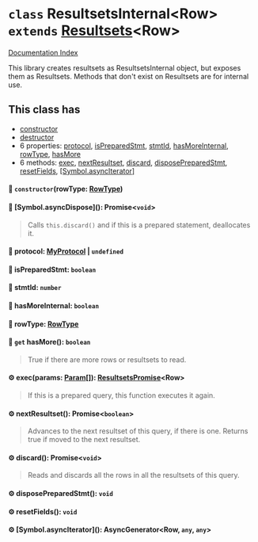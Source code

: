 # `class` ResultsetsInternal\<Row> `extends` [Resultsets](../class.Resultsets/README.md)\<Row>

[Documentation Index](../README.md)

This library creates resultsets as ResultsetsInternal object, but exposes them as Resultsets.
Methods that don't exist on Resultsets are for internal use.

## This class has

- [constructor](#-constructorrowtype-rowtype)
- [destructor](#-symbolasyncdispose-promisevoid)
- 6 properties:
[protocol](#-protocol-myprotocol--undefined),
[isPreparedStmt](#-ispreparedstmt-boolean),
[stmtId](#-stmtid-number),
[hasMoreInternal](#-hasmoreinternal-boolean),
[rowType](#-rowtype-rowtype),
[hasMore](#-get-hasmore-boolean)
- 6 methods:
[exec](#-execparams-param-resultsetspromiserow),
[nextResultset](#-nextresultset-promiseboolean),
[discard](#-discard-promisevoid),
[disposePreparedStmt](#-disposepreparedstmt-void),
[resetFields](#-resetfields-void),
[\[Symbol.asyncIterator\]](#-symbolasynciterator-asyncgeneratorrow-any-any)


#### 🔧 `constructor`(rowType: [RowType](../enum.RowType/README.md))



#### 🔨 \[Symbol.asyncDispose](): Promise\<`void`>

> Calls `this.discard()` and if this is a prepared statement, deallocates it.



#### 📄 protocol: [MyProtocol](../class.MyProtocol/README.md) | `undefined`



#### 📄 isPreparedStmt: `boolean`



#### 📄 stmtId: `number`



#### 📄 hasMoreInternal: `boolean`



#### 📄 rowType: [RowType](../enum.RowType/README.md)



#### 📄 `get` hasMore(): `boolean`

> True if there are more rows or resultsets to read.



#### ⚙ exec(params: [Param](../type.Param/README.md)\[]): [ResultsetsPromise](../class.ResultsetsPromise/README.md)\<Row>

> If this is a prepared query, this function executes it again.



#### ⚙ nextResultset(): Promise\<`boolean`>

> Advances to the next resultset of this query, if there is one. Returns true if moved to the next resultset.



#### ⚙ discard(): Promise\<`void`>

> Reads and discards all the rows in all the resultsets of this query.



#### ⚙ disposePreparedStmt(): `void`



#### ⚙ resetFields(): `void`



#### ⚙ \[Symbol.asyncIterator](): AsyncGenerator\<Row, `any`, `any`>




